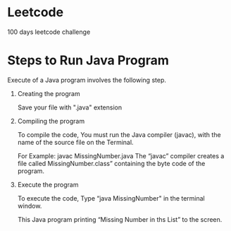 # Leetcode
100 days leetcode challenge

# Steps to Run Java Program

Execute of a Java program involves the following step.

1) Creating the program

    Save your file with ".java" extension 

2) Compiling the program

    To compile the code, You must run the Java compiler (javac), with the name of the source file on the Terminal.

    For Example:  javac MissingNumber.java
    The “javac” compiler creates a file called MissingNumber.class” containing the byte code of the program.

3) Execute the program

     To execute the code,  Type “java MissingNumber" in the terminal window.

    This Java program printing “Missing Number in ths List” to the screen. 
